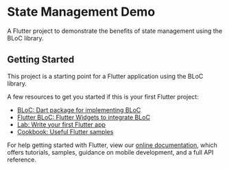 # State Management Demo

A Flutter project to demonstrate the benefits of state management using the BLoC library.

## Getting Started

This project is a starting point for a Flutter application using the BLoC library.

A few resources to get you started if this is your first Flutter project:

- [BLoC: Dart package for implementing BLoC](https://pub.dev/packages/bloc)
- [Flutter BLoC: Flutter Widgets to integrate BLoC](https://pub.dev/packages/flutter_bloc)
- [Lab: Write your first Flutter app](https://flutter.dev/docs/get-started/codelab)
- [Cookbook: Useful Flutter samples](https://flutter.dev/docs/cookbook)

For help getting started with Flutter, view our
[online documentation](https://flutter.dev/docs), which offers tutorials,
samples, guidance on mobile development, and a full API reference.
